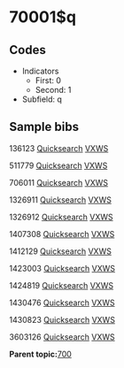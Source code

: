 # 70001$q

## Codes

-   Indicators
    -   First: 0
    -   Second: 1
-   Subfield: q

## Sample bibs

136123 [Quicksearch](https://search.library.yale.edu/catalog/136123) [VXWS](http://prodorbis.library.yale.edu:7014/vxws/GetHoldingsService?bibId=136123)

511779 [Quicksearch](https://search.library.yale.edu/catalog/511779) [VXWS](http://prodorbis.library.yale.edu:7014/vxws/GetHoldingsService?bibId=511779)

706011 [Quicksearch](https://search.library.yale.edu/catalog/706011) [VXWS](http://prodorbis.library.yale.edu:7014/vxws/GetHoldingsService?bibId=706011)

1326911 [Quicksearch](https://search.library.yale.edu/catalog/1326911) [VXWS](http://prodorbis.library.yale.edu:7014/vxws/GetHoldingsService?bibId=1326911)

1326912 [Quicksearch](https://search.library.yale.edu/catalog/1326912) [VXWS](http://prodorbis.library.yale.edu:7014/vxws/GetHoldingsService?bibId=1326912)

1407308 [Quicksearch](https://search.library.yale.edu/catalog/1407308) [VXWS](http://prodorbis.library.yale.edu:7014/vxws/GetHoldingsService?bibId=1407308)

1412129 [Quicksearch](https://search.library.yale.edu/catalog/1412129) [VXWS](http://prodorbis.library.yale.edu:7014/vxws/GetHoldingsService?bibId=1412129)

1423003 [Quicksearch](https://search.library.yale.edu/catalog/1423003) [VXWS](http://prodorbis.library.yale.edu:7014/vxws/GetHoldingsService?bibId=1423003)

1424819 [Quicksearch](https://search.library.yale.edu/catalog/1424819) [VXWS](http://prodorbis.library.yale.edu:7014/vxws/GetHoldingsService?bibId=1424819)

1430476 [Quicksearch](https://search.library.yale.edu/catalog/1430476) [VXWS](http://prodorbis.library.yale.edu:7014/vxws/GetHoldingsService?bibId=1430476)

1430823 [Quicksearch](https://search.library.yale.edu/catalog/1430823) [VXWS](http://prodorbis.library.yale.edu:7014/vxws/GetHoldingsService?bibId=1430823)

3603126 [Quicksearch](https://search.library.yale.edu/catalog/3603126) [VXWS](http://prodorbis.library.yale.edu:7014/vxws/GetHoldingsService?bibId=3603126)

**Parent topic:**[700](../../tags/700/700.md)

